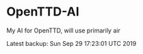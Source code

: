 # OpenTTD-AI
My AI for OpenTTD, will use primarily air

Latest backup: Sun Sep 29 17:23:01 UTC 2019
